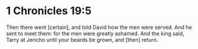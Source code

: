 # 1 Chronicles 19:5

Then there went [certain], and told David how the men were served. And he sent to meet them: for the men were greatly ashamed. And the king said, Tarry at Jericho until your beards be grown, and [then] return.